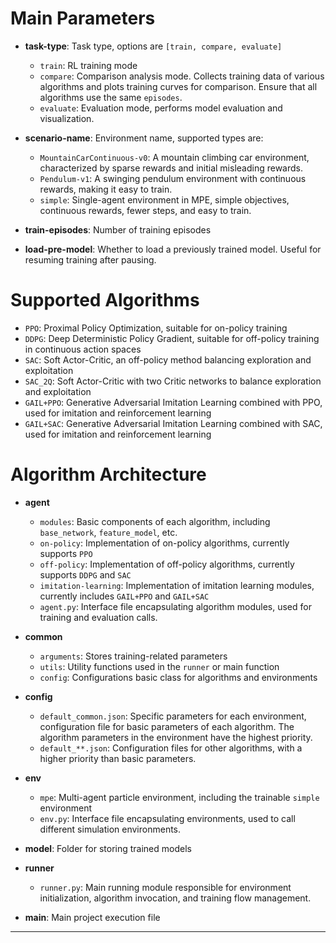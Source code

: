 # Main Parameters

- **task-type**: Task type, options are `[train, compare, evaluate]`
  - `train`: RL training mode
  - `compare`: Comparison analysis mode. Collects training data of various algorithms and plots training curves for comparison. Ensure that all algorithms use the same `episodes`.
  - `evaluate`: Evaluation mode, performs model evaluation and visualization.

- **scenario-name**: Environment name, supported types are:
    - `MountainCarContinuous-v0`: A mountain climbing car environment, characterized by sparse rewards and initial misleading rewards.
    - `Pendulum-v1`: A swinging pendulum environment with continuous rewards, making it easy to train.
    - `simple`: Single-agent environment in MPE, simple objectives, continuous rewards, fewer steps, and easy to train.

- **train-episodes**: Number of training episodes

- **load-pre-model**: Whether to load a previously trained model. Useful for resuming training after pausing.

# Supported Algorithms

- `PPO`: Proximal Policy Optimization, suitable for on-policy training
- `DDPG`: Deep Deterministic Policy Gradient, suitable for off-policy training in continuous action spaces
- `SAC`: Soft Actor-Critic, an off-policy method balancing exploration and exploitation
- `SAC_2Q`: Soft Actor-Critic with two Critic networks to balance exploration and exploitation
- `GAIL+PPO`: Generative Adversarial Imitation Learning combined with PPO, used for imitation and reinforcement learning
- `GAIL+SAC`: Generative Adversarial Imitation Learning combined with SAC, used for imitation and reinforcement learning

# Algorithm Architecture

- **agent**
    - `modules`: Basic components of each algorithm, including `base_network`, `feature_model`, etc.
    - `on-policy`: Implementation of on-policy algorithms, currently supports `PPO`
    - `off-policy`: Implementation of off-policy algorithms, currently supports `DDPG` and `SAC`
    - `imitation-learning`: Implementation of imitation learning modules, currently includes `GAIL+PPO` and `GAIL+SAC`
    - `agent.py`: Interface file encapsulating algorithm modules, used for training and evaluation calls.

- **common**
    - `arguments`: Stores training-related parameters
    - `utils`: Utility functions used in the `runner` or main function
    - `config`: Configurations basic class for algorithms and environments

- **config**
    - `default_common.json`: Specific parameters for each environment, configuration file for basic parameters of each algorithm. The algorithm parameters in the environment have the highest priority.
    - `default_**.json`: Configuration files for other algorithms, with a higher priority than basic parameters.

- **env**
    - `mpe`: Multi-agent particle environment, including the trainable `simple` environment
    - `env.py`: Interface file encapsulating environments, used to call different simulation environments.

- **model**: Folder for storing trained models

- **runner**
    - `runner.py`: Main running module responsible for environment initialization, algorithm invocation, and training flow management.

- **main**: Main project execution file

---




